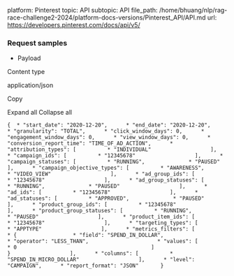 platform: Pinterest
topic: API
subtopic: API
file_path: /home/bhuang/nlp/rag-race-challenge2-2024/platform-docs-versions/Pinterest_API/API.md
url: https://developers.pinterest.com/docs/api/v5/


### Request samples

* Payload

Content type

application/json

Copy

Expand all Collapse all

`{  * "start_date": "2020-12-20",      * "end_date": "2020-12-20",      * "granularity": "TOTAL",      * "click_window_days": 0,      * "engagement_window_days": 0,      * "view_window_days": 0,      * "conversion_report_time": "TIME_OF_AD_ACTION",      * "attribution_types": [          * "INDIVIDUAL"                   ],      * "campaign_ids": [          * "12345678"                   ],      * "campaign_statuses": [          * "RUNNING",              * "PAUSED"                   ],      * "campaign_objective_types": [          * "AWARENESS",              * "VIDEO_VIEW"                   ],      * "ad_group_ids": [          * "12345678"                   ],      * "ad_group_statuses": [          * "RUNNING",              * "PAUSED"                   ],      * "ad_ids": [          * "12345678"                   ],      * "ad_statuses": [          * "APPROVED",              * "PAUSED"                   ],      * "product_group_ids": [          * "12345678"                   ],      * "product_group_statuses": [          * "RUNNING",              * "PAUSED"                   ],      * "product_item_ids": [          * "12345678"                   ],      * "targeting_types": [          * "APPTYPE"                   ],      * "metrics_filters": [          * {                  * "field": "SPEND_IN_DOLLAR",                      * "operator": "LESS_THAN",                      * "values": [                          * 0                                           ]                               }                   ],      * "columns": [          * "SPEND_IN_MICRO_DOLLAR"                   ],      * "level": "CAMPAIGN",      * "report_format": "JSON"       }`